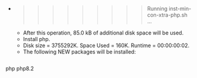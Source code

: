 * >>>>>>>>> Running inst-min-con-xtra-php.sh ...
  * After this operation, 85.0 kB of additional disk space will be used.
  * Install php.
  * Disk size = 3755292K. Space Used = 160K. Runtime = 00:00:00:02.
  * The following NEW packages will be installed:
  ```bash
php php8.2
  ```
